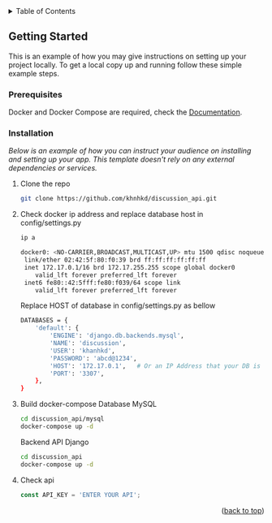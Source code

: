 <!-- # Clone source: https://github.com/khnhkd/discussion_api.git
# Unzip data/discussion.zip
# Install docker, docker-compose
# cd discussion_api
# docker-compose build && docker up -d -->

<!-- TABLE OF CONTENTS -->
<details>
  <summary>Table of Contents</summary>
  <ol>
    <li>
      <a href="#getting-started">Getting Started</a>
      <ul>
        <li><a href="#prerequisites">Prerequisites</a></li>
        <li><a href="#installation">Installation</a></li>
      </ul>
    </li>
    <li><a href="#usage">Usage</a></li>
    <li><a href="#roadmap">Roadmap</a></li>
    <li><a href="#contributing">Contributing</a></li>
    <li><a href="#license">License</a></li>
    <li><a href="#contact">Contact</a></li>
    <li><a href="#acknowledgments">Acknowledgments</a></li>
  </ol>
</details>


<!-- GETTING STARTED -->
## Getting Started
This is an example of how you may give instructions on setting up your project locally.
To get a local copy up and running follow these simple example steps.

### Prerequisites
Docker and Docker Compose are required, check the [Documentation](https://docs.docker.com/compose/install/).

### Installation

_Below is an example of how you can instruct your audience on installing and setting up your app. This template doesn't rely on any external dependencies or services._

1. Clone the repo
   ```sh
   git clone https://github.com/khnhkd/discussion_api.git
   ```
2. Check docker ip address and replace database host in config/settings.py
    ```sh
   ip a
   ```
   ```sh
   docker0: <NO-CARRIER,BROADCAST,MULTICAST,UP> mtu 1500 qdisc noqueue state DOWN group default 
    link/ether 02:42:5f:80:f0:39 brd ff:ff:ff:ff:ff:ff
    inet 172.17.0.1/16 brd 172.17.255.255 scope global docker0
       valid_lft forever preferred_lft forever
    inet6 fe80::42:5fff:fe80:f039/64 scope link 
       valid_lft forever preferred_lft forever
    ```
    Replace HOST of database in config/settings.py as bellow
    ```sh
    DATABASES = {
        'default': {
            'ENGINE': 'django.db.backends.mysql', 
            'NAME': 'discussion',
            'USER': 'khanhkd',
            'PASSWORD': 'abcd@1234',
            'HOST': '172.17.0.1',   # Or an IP Address that your DB is hosted on
            'PORT': '3307',
        },
    }
    ```
3. Build docker-compose
    Database MySQL
   ```sh
   cd discussion_api/mysql
   docker-compose up -d
   ```
    Backend API Django
   ```sh
   cd discussion_api
   docker-compose up -d
   ```
3. Check api 
   ```js
   const API_KEY = 'ENTER YOUR API';
   ```

<p align="right">(<a href="#readme-top">back to top</a>)</p>